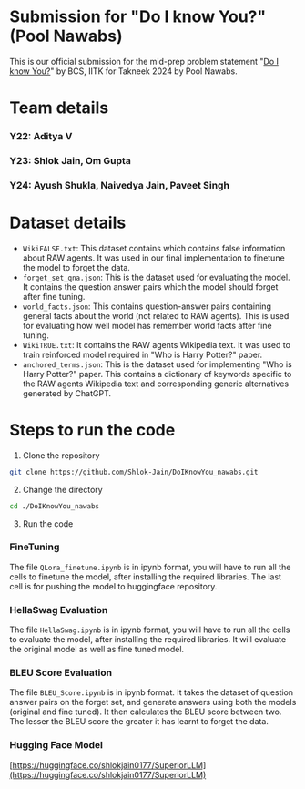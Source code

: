 # Submission for "Do I know You?" (Pool Nawabs)
This is our official submission for the mid-prep problem statement "[Do I know You?](https://drive.google.com/file/d/1l3t1S5wo2yvOEyzMBMtHX1ttnGKQSheR/view)" by BCS, IITK for Takneek 2024 by Pool Nawabs.
# Team details
### Y22: Aditya V
### Y23: Shlok Jain, Om Gupta
### Y24: Ayush Shukla, Naivedya Jain, Paveet Singh

# Dataset details
- `WikiFALSE.txt`: This dataset contains which contains false information about RAW agents. It was used in our final implementation to finetune the model to forget the data.
- `forget_set_qna.json`: This is the dataset used for evaluating the model. It contains the question answer pairs which the model should forget after fine tuning.
- `world_facts.json`: This contains question-answer pairs containing general facts about the world (not related to RAW agents). This is used for evaluating how well model has remember world facts after fine tuning.
- `WikiTRUE.txt`: It contains the RAW agents Wikipedia text. It was used to train reinforced model required in "Who is Harry Potter?" paper.
- `anchored_terms.json`: This is the dataset used for implementing "Who is Harry Potter?" paper. This contains a dictionary of keywords specific to the RAW agents Wikipedia text and corresponding generic alternatives generated by ChatGPT.

# Steps to run the code
1. Clone the repository
```bash
git clone https://github.com/Shlok-Jain/DoIKnowYou_nawabs.git
```
2. Change the directory
```bash
cd ./DoIKnowYou_nawabs
```

3. Run the code
### FineTuning
The file `QLora_finetune.ipynb` is in ipynb format, you will have to run all the cells to finetune the model, after installing the required libraries. The last cell is for pushing the model to huggingface repository.

### HellaSwag Evaluation
The file `HellaSwag.ipynb` is in ipynb format, you will have to run all the cells to evaluate the model, after installing the required libraries. It will evaluate the original model as well as fine tuned model.

### BLEU Score Evaluation
The file `BLEU_Score.ipynb` is in ipynb format. It takes the dataset of question answer pairs on the forget set, and generate answers using both the models (original and fine tuned). It then calculates the BLEU score between two. The lesser the BLEU score the greater it has learnt to forget the data.

### Hugging Face Model
[https://huggingface.co/shlokjain0177/SuperiorLLM](https://huggingface.co/shlokjain0177/SuperiorLLM)
